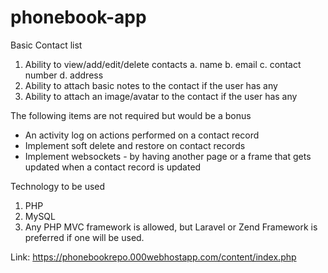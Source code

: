 # phonebook-app

Basic Contact list

1. Ability to view/add/edit/delete contacts
   a. name
   b. email
   c. contact number
   d. address
2. Ability to attach basic notes to the contact if the user has any
3. Ability to attach an image/avatar to the contact if the user has any

The following items are not required but would be a bonus

- An activity log on actions performed on a contact record
- Implement soft delete and restore on contact records
- Implement websockets - by having another page or a frame that gets updated when a contact record is updated

Technology to be used

1. PHP
2. MySQL
3. Any PHP MVC framework is allowed, but Laravel or Zend Framework is preferred if one will be used.

Link: https://phonebookrepo.000webhostapp.com/content/index.php
